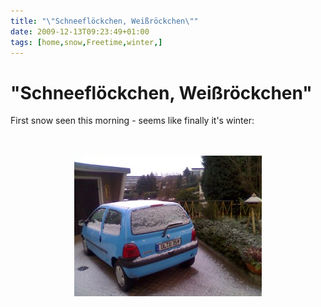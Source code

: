 ```yaml
---
title: "\"Schneeflöckchen, Weißröckchen\""
date: 2009-12-13T09:23:49+01:00
tags: [home,snow,Freetime,winter,]
---
```


# "Schneeflöckchen, Weißröckchen"


First snow seen this morning - seems like finally it's winter:<br><br><center><br><img 
src="/moto_0231.jpg"><br></center>
